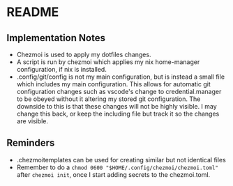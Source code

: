# README

## Implementation Notes

- Chezmoi is used to apply my dotfiles changes.
- A script is run by chezmoi which applies my nix home-manager configuration, if nix is installed.
- .config/git/config is not my main configuration, but is instead a small file
  which includes my main configuration. This allows for automatic git
  configuration changes such as vscode's change to credential.manager to be
  obeyed without it altering my stored git configuration. The downside to this
  is that these changes will not be highly visible. I may change this back, or
  keep the including file but track it so the changes are visible.

## Reminders

- .chezmoitemplates can be used for creating similar but not identical files
- Remember to do a `chmod 0600 "$HOME/.config/chezmoi/chezmoi.toml"` after `chezmoi init`, once I start adding secrets to the chezmoi.toml.
